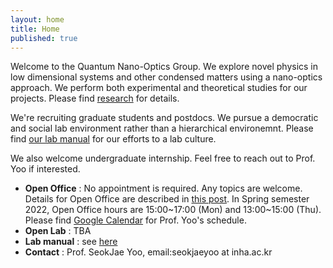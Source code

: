 ```yaml
---
layout: home
title: Home
published: true
---
```


Welcome to the Quantum Nano-Optics Group. We explore novel physics in low dimensional systems and other condensed matters using a nano-optics approach. We perform both experimental and theoretical studies for our projects. Please find [research](research) for details.

We're recruiting graduate students and postdocs. We pursue a democratic and social lab environment rather than a hierarchical environemnt. Please find [our lab manual](https://github.com/seokjaeyoo/quantum-nano-optics-group/blob/main/20210827_group-manual_v1.pdf) for our efforts to a lab culture.

We also welcome undergraduate internship. Feel free to reach out to Prof. Yoo if interested.

- **Open Office** : No appointment is required. Any topics are welcome. Details for Open Office are described in [this post](https://seokjaeyoo.github.io//2021/07/14/openoffice.html). In Spring semester 2022, Open Office hours are 15:00~17:00 (Mon) and 13:00~15:00 (Thu). Please find [Google Calendar](https://calendar.google.com/calendar/embed?src=c_t42fgem8cotfbrv0fli02jq43k%40group.calendar.google.com&ctz=Asia%2FSeoul) for Prof. Yoo's schedule. 
- **Open Lab** : TBA
- **Lab manual** : see [here](https://github.com/seokjaeyoo/quantum-nano-optics-group/blob/main/20210827_group-manual_v1.pdf)
- **Contact** : Prof. SeokJae Yoo, email:seokjaeyoo at inha.ac.kr
